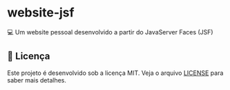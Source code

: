 # website-jsf
:computer: Um website pessoal desenvolvido a partir do JavaServer Faces (JSF)

## :page_facing_up: Licença 
Este projeto é desenvolvido sob a licença MIT. Veja o arquivo [LICENSE](LICENSE.md) para saber mais detalhes.
